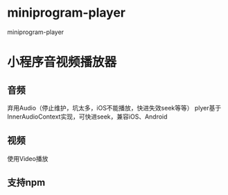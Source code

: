 # miniprogram-player
miniprogram-player

# 小程序音视频播放器

## 音频
弃用Audio（停止维护，坑太多，iOS不能播放，快进失效seek等等）
plyer基于InnerAudioContext实现，可快进seek，兼容iOS、Android

## 视频
使用Video播放

## 支持npm

